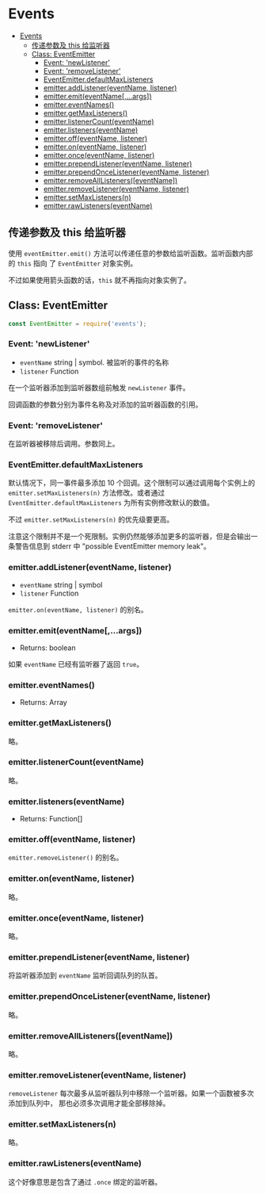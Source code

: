 # Events

<!-- TOC -->

- [Events](#events)
  - [传递参数及 this 给监听器](#传递参数及-this-给监听器)
  - [Class: EventEmitter](#class-eventemitter)
    - [Event: 'newListener'](#event-newlistener)
    - [Event: 'removeListener'](#event-removelistener)
    - [EventEmitter.defaultMaxListeners](#eventemitterdefaultmaxlisteners)
    - [emitter.addListener(eventName, listener)](#emitteraddlistenereventname-listener)
    - [emitter.emit(eventName[,...args])](#emitteremiteventnameargs)
    - [emitter.eventNames()](#emittereventnames)
    - [emitter.getMaxListeners()](#emittergetmaxlisteners)
    - [emitter.listenerCount(eventName)](#emitterlistenercounteventname)
    - [emitter.listeners(eventName)](#emitterlistenerseventname)
    - [emitter.off(eventName, listener)](#emitteroffeventname-listener)
    - [emitter.on(eventName, listener)](#emitteroneventname-listener)
    - [emitter.once(eventName, listener)](#emitteronceeventname-listener)
    - [emitter.prependListener(eventName, listener)](#emitterprependlistenereventname-listener)
    - [emitter.prependOnceListener(eventName, listener)](#emitterprependoncelistenereventname-listener)
    - [emitter.removeAllListeners([eventName])](#emitterremovealllistenerseventname)
    - [emitter.removeListener(eventName, listener)](#emitterremovelistenereventname-listener)
    - [emitter.setMaxListeners(n)](#emittersetmaxlistenersn)
    - [emitter.rawListeners(eventName)](#emitterrawlistenerseventname)

<!-- /TOC -->

## 传递参数及 this 给监听器

使用 `eventEmitter.emit()` 方法可以传递任意的参数给监听函数。监听函数内部的 `this` 指向
了 `EventEmitter` 对象实例。   

不过如果使用箭头函数的话，`this` 就不再指向对象实例了。   

## Class: EventEmitter

```js
const EventEmitter = require('events');
```   

### Event: 'newListener'

+ `eventName` string | symbol. 被监听的事件的名称
+ `listener` Function

在一个监听器添加到监听器数组前触发 `newListener` 事件。    

回调函数的参数分别为事件名称及对添加的监听器函数的引用。   

### Event: 'removeListener'

在监听器被移除后调用。参数同上。   

### EventEmitter.defaultMaxListeners

默认情况下，同一事件最多添加 10 个回调。这个限制可以通过调用每个实例上的 `emitter.setMaxListeners(n)`
方法修改。或者通过 `EventEmitter.defaultMaxListeners` 为所有实例修改默认的数值。    

不过 `emitter.setMaxListeners(n)` 的优先级要更高。   

注意这个限制并不是一个死限制。实例仍然能够添加更多的监听器，但是会输出一条警告信息到 stderr
中 "possible EventEmitter memory leak"。     

### emitter.addListener(eventName, listener)

+ `eventName` string | symbol
+ `listener` Function

`emitter.on(eventName, listener)` 的别名。    

### emitter.emit(eventName[,...args])

+ Returns: boolean

如果 `eventName` 已经有监听器了返回 `true`。    

### emitter.eventNames()

+ Returns: Array

### emitter.getMaxListeners()

略。    

### emitter.listenerCount(eventName)

略。   

### emitter.listeners(eventName)

+ Returns: Function\[\]

### emitter.off(eventName, listener)

`emitter.removeListener()` 的别名。   

### emitter.on(eventName, listener)

略。   

### emitter.once(eventName, listener)

略。   

### emitter.prependListener(eventName, listener)

将监听器添加到 `eventName` 监听回调队列的队首。    

### emitter.prependOnceListener(eventName, listener)

略。   

### emitter.removeAllListeners([eventName])

略。   

### emitter.removeListener(eventName, listener)

`removeListener` 每次最多从监听器队列中移除一个监听器。如果一个函数被多次添加到队列中，
那也必须多次调用才能全部移除掉。   

### emitter.setMaxListeners(n)

略。    

### emitter.rawListeners(eventName)

这个好像意思是包含了通过 `.once` 绑定的监听器。   